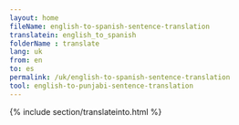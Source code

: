 ```yaml
---
layout: home
fileName: english-to-spanish-sentence-translation
translatein: english_to_spanish
folderName : translate
lang: uk
from: en
to: es
permalink: /uk/english-to-spanish-sentence-translation
tool: english-to-punjabi-sentence-translation
---
```

{% include section/translateinto.html %}
